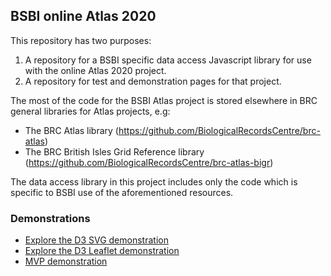 ## BSBI online Atlas 2020
This repository has two purposes:
1. A repository for a BSBI specific data access Javascript library for use with the online Atlas 2020 project.
2. A repository for test and demonstration pages for that project.

The most of the code for the BSBI Atlas project is stored elsewhere in BRC general libraries for Atlas projects, e.g:

- The BRC Atlas library (https://github.com/BiologicalRecordsCentre/brc-atlas)
- The BRC British Isles Grid Reference library (https://github.com/BiologicalRecordsCentre/brc-atlas-bigr)

The data access library in this project includes only the code which is specific to BSBI use of the aforementioned resources.

### Demonstrations

- [Explore the D3 SVG demonstration](d3demo/demo1.html)
- [Explore the D3 Leaflet demonstration](d3demo/demo2.html)
- [MVP demonstration](d3demo/demoMvp.html)
